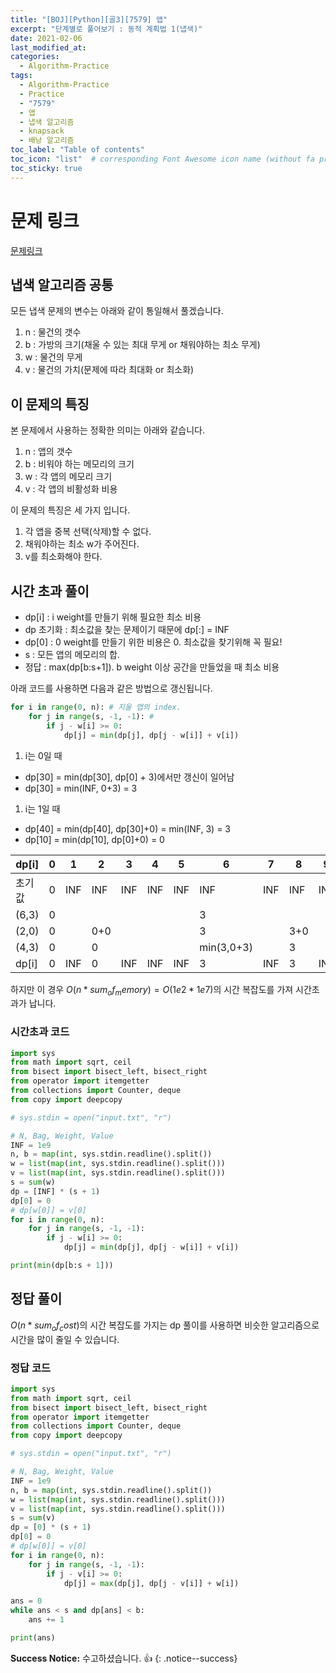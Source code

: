 ```yaml
---
title: "[BOJ][Python][골3][7579] 앱"
excerpt: "단계별로 풀어보기 : 동적 계획법 1(냅색)"
date: 2021-02-06
last_modified_at:
categories:
  - Algorithm-Practice
tags:
  - Algorithm-Practice
  - Practice
  - "7579"
  - 앱
  - 냅색 알고리즘
  - knapsack
  - 배낭 알고리즘
toc_label: "Table of contents"
toc_icon: "list"  # corresponding Font Awesome icon name (without fa prefix)
toc_sticky: true
---
```


# 문제 링크

[문제링크](https://www.acmicpc.net/problem/7579)  

## 냅색 알고리즘 공통

모든 냅색 문제의 변수는 아래와 같이 통일해서 풀겠습니다.  

1. n : 물건의 갯수
1. b : 가방의 크기(채울 수 있는 최대 무게 or 채워야하는 최소 무게)
1. w : 물건의 무게
1. v : 물건의 가치(문제에 따라 최대화 or 최소화)

## 이 문제의 특징

본 문제에서 사용하는 정확한 의미는 아래와 같습니다.  

1. n : 앱의 갯수
1. b : 비워야 하는 메모리의 크기
1. w : 각 앱의 메모리 크기
1. v : 각 앱의 비활성화 비용

이 문제의 특징은 세 가지 입니다.  

1. 각 앱을 중복 선택(삭제)할 수 없다.
1. 채워야하는 최소 w가 주어진다.
1. v를 최소화해야 한다.  

## 시간 초과 풀이

- dp[i] : i weight를 만들기 위해 필요한 최소 비용  
- dp 초기화 : 최소값을 찾는 문제이기 때문에 dp[:] = INF
- dp[0] : 0 weight를 만들기 위한 비용은 0. 최소값을 찾기위해 꼭 필요!
- s : 모든 앱의 메모리의 합.
- 정답 : max(dp[b:s+1]). b weight 이상 공간을 만들었을 때 최소 비용

아래 코드를 사용하면 다음과 같은 방법으로 갱신됩니다.   

```python
for i in range(0, n): # 지울 앱의 index.
    for j in range(s, -1, -1): # 
        if j - w[i] >= 0:
            dp[j] = min(dp[j], dp[j - w[i]] + v[i])
```  

1. i는 0일 때
  - dp[30] = min(dp[30], dp[0] + 3)에서만 갱신이 일어남
  - dp[30] = min(INF, 0+3) = 3
1. i는 1일 때
  - dp[40] = min(dp[40], dp[30]+0) = min(INF, 3) = 3
  - dp[10] = min(dp[10], dp[0]+0) = 0

| dp\[i\] | 0 | 1   | 2   | 3   | 4   | 5   | 6          | 7   | 8   | 9   | 10  | 11  | 12  |
| ------- | - | --- | --- | --- | --- | --- | ---------- | --- | --- | --- | --- | --- | --- |
| 초기값     | 0 | INF | INF | INF | INF | INF | INF        | INF | INF | INF | INF | INF | INF |
| (6,3)   | 0 |     |     |     |     |     | 3          |     |     |     |     |     |     |
| (2,0)   | 0 |     | 0+0 |     |     |     | 3          |     | 3+0 |     |     |     |     |
| (4,3)   | 0 |     | 0   |     |     |     | min(3,0+3) |     | 3   |     | 6   |     | 6   |
| dp\[i\] | 0 | INF | 0   | INF | INF | INF | 3          | INF | 3   | INF | 6   | INF | 6   |

하지만 이 경우 $O(n * sum_of_memory) = O(1e2 * 1e7)$의 시간 복잡도를 가져 시간초과가 납니다.  

### 시간초과 코드

```python
import sys
from math import sqrt, ceil
from bisect import bisect_left, bisect_right
from operator import itemgetter
from collections import Counter, deque
from copy import deepcopy

# sys.stdin = open("input.txt", "r")

# N, Bag, Weight, Value
INF = 1e9
n, b = map(int, sys.stdin.readline().split())
w = list(map(int, sys.stdin.readline().split()))
v = list(map(int, sys.stdin.readline().split()))
s = sum(w)
dp = [INF] * (s + 1)
dp[0] = 0
# dp[w[0]] = v[0]
for i in range(0, n):
    for j in range(s, -1, -1):
        if j - w[i] >= 0:
            dp[j] = min(dp[j], dp[j - w[i]] + v[i])

print(min(dp[b:s + 1]))

```

## 정답 풀이

$O(n * sum_of_cost)$의 시간 복잡도를 가지는 dp 풀이를 사용하면 비슷한 알고리즘으로 시간을 많이 줄일 수 있습니다.    

### 정답 코드

```python
import sys
from math import sqrt, ceil
from bisect import bisect_left, bisect_right
from operator import itemgetter
from collections import Counter, deque
from copy import deepcopy

# sys.stdin = open("input.txt", "r")

# N, Bag, Weight, Value
INF = 1e9
n, b = map(int, sys.stdin.readline().split())
w = list(map(int, sys.stdin.readline().split()))
v = list(map(int, sys.stdin.readline().split()))
s = sum(v)
dp = [0] * (s + 1)
dp[0] = 0
# dp[w[0]] = v[0]
for i in range(0, n):
    for j in range(s, -1, -1):
        if j - v[i] >= 0:
            dp[j] = max(dp[j], dp[j - v[i]] + w[i])

ans = 0
while ans < s and dp[ans] < b:
    ans += 1

print(ans)

```

**Success Notice:**
수고하셨습니다. :+1:
{: .notice--success}